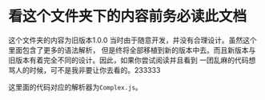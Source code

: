 # 看这个文件夹下的内容前务必读此文档

这个文件夹的内容为旧版本1.0.0 当时由于随意开发，并没有合理设计。虽然这个里面包含了更多的语法解析，
但是终将全部移植到新的版本中去。而且新版本与旧版本有着完全不同的设计。因此，如果你尝试阅读并且看到
一团乱麻的代码想骂人的时候，可不是我非要让你去看的。233333

这里面的代码对应的解析器为```Complex.js```。
